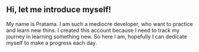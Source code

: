 ## Hi, let me introduce myself! 
My name is Pratama. I am such a mediocre developer, who want to practice and learn new thins. I created this account because I need to track my journey in learning something new. So here I am, hopefully I can dedicate myself to make a progress each day.
